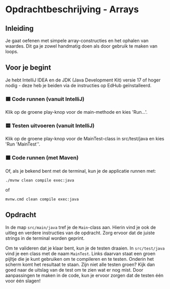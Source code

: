 # Opdrachtbeschrijving - Arrays

## Inleiding
Je gaat oefenen met simpele array-constructies en het ophalen van waardes. Dit ga je zowel handmatig doen als door gebruik te maken van loops.

## Voor je begint
Je hebt IntelliJ IDEA en de JDK (Java Development Kit) versie 17 of hoger nodig - deze heb je beiden via de instructies op EdHub geïnstalleerd.

### 🟩 Code runnen (vanuit IntelliJ)
Klik op de groene play-knop voor de main-methode en kies 'Run...'.

### 🟨 Testen uitvoeren (vanuit IntelliJ)
Klik op de groene play-knop voor de MainTest-class in src/test/java en kies 'Run 'MainTest''.

### ⬛ Code runnen (met Maven)

Of, als je bekend bent met de terminal, kun je de applicatie runnen met:

```shell
./mvnw clean compile exec:java
```

of 

```shell
mvnw.cmd clean compile exec:java
```

## Opdracht
In de map `src/main/java` tref je de `Main`-class aan. Hierin vind je ook de uitleg en verdere instructies van de opdracht. Zorg ervoor dat de juiste strings in de terminal worden geprint.

Om te valideren dat je klaar bent, kun je de testen draaien. In `src/test/java` vind je een class met de naam `MainTest`. Links daarvan staat een groen pijltje die je kunt gebruiken om te compileren en te testen. Onderin het scherm komt het resultaat te staan. Zijn niet alle testen groen? Kijk dan goed naar de uitslag van de test om te zien wat er nog mist. Door aanpassingen te maken in de code, kun je ervoor zorgen dat de testen één voor één slagen!
